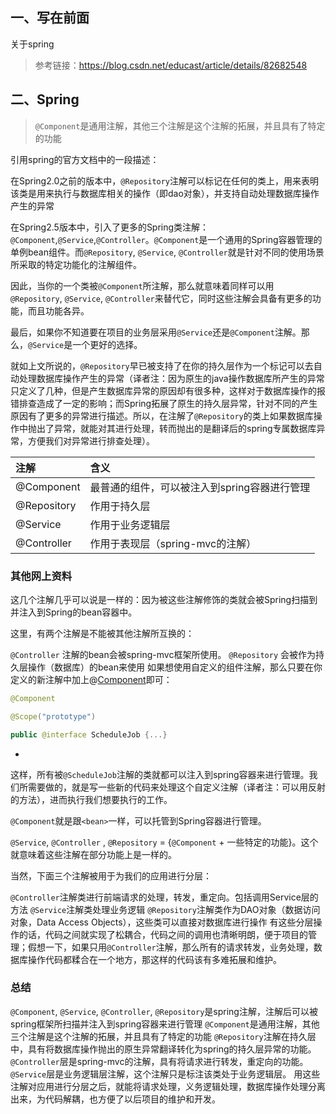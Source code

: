 ## 一、写在前面

关于spring

> 参考链接：https://blog.csdn.net/educast/article/details/82682548

## 二、Spring

> `@Component`是通用注解，其他三个注解是这个注解的拓展，并且具有了特定的功能 

引用spring的官方文档中的一段描述：

在Spring2.0之前的版本中，`@Repository`注解可以标记在任何的类上，用来表明该类是用来执行与数据库相关的操作（即dao对象），并支持自动处理数据库操作产生的异常

在Spring2.5版本中，引入了更多的Spring类注解：`@Component`,`@Service`,`@Controller`。`@Component`是一个通用的Spring容器管理的单例bean组件。而`@Repository`, `@Service`, `@Controller`就是针对不同的使用场景所采取的特定功能化的注解组件。

因此，当你的一个类被`@Component`所注解，那么就意味着同样可以用`@Repository`, `@Service`, `@Controller`来替代它，同时这些注解会具备有更多的功能，而且功能各异。

最后，如果你不知道要在项目的业务层采用`@Service`还是`@Component`注解。那么，`@Service`是一个更好的选择。

就如上文所说的，`@Repository`早已被支持了在你的持久层作为一个标记可以去自动处理数据库操作产生的异常（译者注：因为原生的java操作数据库所产生的异常只定义了几种，但是产生数据库异常的原因却有很多种，这样对于数据库操作的报错排查造成了一定的影响；而Spring拓展了原生的持久层异常，针对不同的产生原因有了更多的异常进行描述。所以，在注解了`@Repository`的类上如果数据库操作中抛出了异常，就能对其进行处理，转而抛出的是翻译后的spring专属数据库异常，方便我们对异常进行排查处理）。

| 注解        | 含义                                         |
| :---------- | :------------------------------------------- |
| @Component  | 最普通的组件，可以被注入到spring容器进行管理 |
| @Repository | 作用于持久层                                 |
| @Service    | 作用于业务逻辑层                             |
| @Controller | 作用于表现层（spring-mvc的注解）             |

 

### 其他网上资料

这几个注解几乎可以说是一样的：因为被这些注解修饰的类就会被Spring扫描到并注入到Spring的bean容器中。

这里，有两个注解是不能被其他注解所互换的：

`@Controller` 注解的bean会被spring-mvc框架所使用。 
`@Repository` 会被作为持久层操作（数据库）的bean来使用 
如果想使用自定义的组件注解，那么只要在你定义的新注解中加上@[Component](https://so.csdn.net/so/search?q=Component&spm=1001.2101.3001.7020)即可：

```kotlin
@Component 

@Scope("prototype")

public @interface ScheduleJob {...}
```

-  

这样，所有被`@ScheduleJob`注解的类就都可以注入到spring容器来进行管理。我们所需要做的，就是写一些新的代码来处理这个自定义注解（译者注：可以用反射的方法），进而执行我们想要执行的工作。

`@Component`就是跟`<bean>`一样，可以托管到Spring容器进行管理。

`@Service`, `@Controller` , `@Repository` = {`@Component` + 一些特定的功能}。这个就意味着这些注解在部分功能上是一样的。

当然，下面三个注解被用于为我们的应用进行分层：

`@Controller`注解类进行前端请求的处理，转发，重定向。包括调用Service层的方法 
`@Service`注解类处理业务逻辑 
`@Repository`注解类作为DAO对象（数据访问对象，Data Access Objects），这些类可以直接对数据库进行操作 
有这些分层操作的话，代码之间就实现了松耦合，代码之间的调用也清晰明朗，便于项目的管理；假想一下，如果只用`@Controller`注解，那么所有的请求转发，业务处理，数据库操作代码都糅合在一个地方，那这样的代码该有多难拓展和维护。

### 总结

`@Component`, `@Service`, `@Controller`, `@Repository`是spring注解，注解后可以被spring框架所扫描并注入到spring容器来进行管理 
`@Component`是通用注解，其他三个注解是这个注解的拓展，并且具有了特定的功能 
`@Repository`注解在持久层中，具有将数据库操作抛出的原生异常翻译转化为spring的持久层异常的功能。 
`@Controller`层是spring-mvc的注解，具有将请求进行转发，重定向的功能。 
`@Service`层是业务逻辑层注解，这个注解只是标注该类处于业务逻辑层。 
用这些注解对应用进行分层之后，就能将请求处理，义务逻辑处理，数据库操作处理分离出来，为代码解耦，也方便了以后项目的维护和开发。
